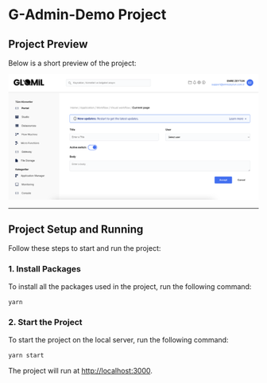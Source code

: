 # G-Admin-Demo Project

## Project Preview

Below is a short preview of the project:

<img src="https://github.com/emrezeytun/g-admin-demo/blob/main/g-admin-demo.png">

---

## Project Setup and Running

Follow these steps to start and run the project:

### 1. Install Packages

To install all the packages used in the project, run the following command:

```bash
yarn
```

### 2. Start the Project

To start the project on the local server, run the following command:

```bash
yarn start
```

The project will run at [http://localhost:3000](http://localhost:3000).


